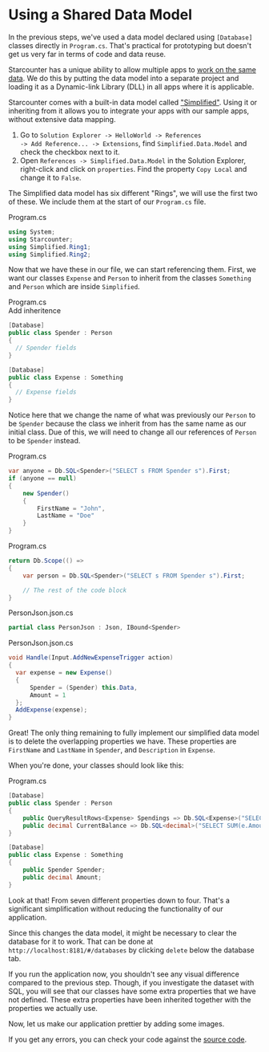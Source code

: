 # Using a Shared Data Model

In the previous steps, we've used a data model declared using `[Database]` classes directly in `Program.cs`. That's practical for prototyping but doesn't get us very far in terms of code and data reuse.

Starcounter has a unique ability to allow multiple apps to [work on the same data](/guides/mapping-and-blending/sharing-data/). We do this by putting the data model into a separate project and loading it as a Dynamic-link Library (DLL) in all apps where it is applicable.

Starcounter comes with a built-in data model called ["Simplified"](https://github.com/StarcounterApps/Simplified). Using it or inheriting from it allows you to integrate your apps with our sample apps, without extensive data mapping.

1. Go to <code>Solution Explorer -> HelloWorld -> References -> Add Reference... -> Extensions</code>, find <code>Simplified.Data.Model</code> and check the checkbox next to it.
2. Open `References -> Simplified.Data.Model` in the Solution Explorer, right-click and click on `properties`. Find the property `Copy Local` and change it to `False`.

The Simplified data model has six different "Rings", we will use the first two of these. We include them at the start of our `Program.cs` file.

<div class="code-name">Program.cs</div>

```cs
using System;
using Starcounter;
using Simplified.Ring1;
using Simplified.Ring2;
```

Now that we have these in our file, we can start referencing them. First, we want our classes `Expense` and `Person` to inherit from the classes `Something` and `Person` which are inside `Simplified`.

<div class="code-name">Program.cs</div><div class="code-name code-title">Add inheritence</div>

```cs
[Database]
public class Spender : Person
{
  // Spender fields
}

[Database]
public class Expense : Something
{
  // Expense fields
}
```

Notice here that we change the name of what was previously our `Person` to be `Spender` because the class we inherit from has the same name as our initial class. Due of this, we will need to change all our references of `Person` to be `Spender` instead.

<div class="code-name">Program.cs</div>

```cs
var anyone = Db.SQL<Spender>("SELECT s FROM Spender s").First;
if (anyone == null)
{
    new Spender()
    {
        FirstName = "John",
        LastName = "Doe"
    }
}
```

<div class="code-name">Program.cs</div>

```cs
return Db.Scope(() =>
{
    var person = Db.SQL<Spender>("SELECT s FROM Spender s").First;

    // The rest of the code block
}
```

<div class="code-name">PersonJson.json.cs</div>

```cs
partial class PersonJson : Json, IBound<Spender>
```

<div class="code-name">PersonJson.json.cs</div>

```cs
void Handle(Input.AddNewExpenseTrigger action)
{
  var expense = new Expense()
  {
      Spender = (Spender) this.Data,
      Amount = 1
  };
  AddExpense(expense);
}
```

Great! The only thing remaining to fully implement our simplified data model is to delete the overlapping properties we have. These properties are `FirstName` and `LastName` in `Spender`, and `Description` in `Expense`.

When you're done, your classes should look like this:

<div class="code-name">Program.cs</div>

```cs
[Database]
public class Spender : Person
{
    public QueryResultRows<Expense> Spendings => Db.SQL<Expense>("SELECT e FROM Expense e WHERE e.Spender = ?", this);
    public decimal CurrentBalance => Db.SQL<decimal>("SELECT SUM(e.Amount) FROM Expense e WHERE e.Spender = ?", this).First;
}

[Database]
public class Expense : Something
{
    public Spender Spender;
    public decimal Amount;
}
```
Look at that! From seven different properties down to four. That's a significant simplification without reducing the functionality of our application.

Since this changes the data model, it might be necessary to clear the database for it to work. That can be done at `http://localhost:8181/#/databases` by clicking `delete` below the database tab.

If you run the application now, you shouldn't see any visual difference compared to the previous step. Though, if you investigate the dataset with SQL, you will see that our classes have some extra properties that we have not defined. These extra properties have been inherited together with the properties we actually use.

Now, let us make our application prettier by adding some images.

If you get any errors, you can check your code against the [source code](https://github.com/StarcounterApps/HelloWorld/commit/c1646b2a08a06f6143c78d9160a476161c76b211).

